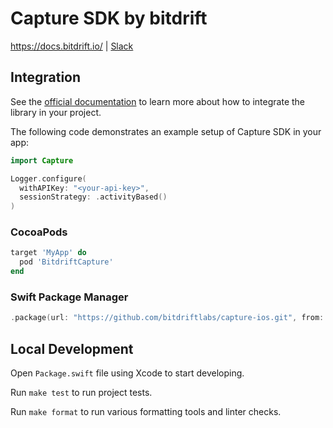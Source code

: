 # Capture SDK by bitdrift

https://docs.bitdrift.io/ | [Slack](https://communityinviter.com/apps/bitdriftpublic/bitdrifters)

## Integration

See the [official documentation](https://docs.bitdrift.io/sdk/quickstart#ios) to learn more about how to integrate the library in your project.

The following code demonstrates an example setup of Capture SDK in your app:

```swift
import Capture

Logger.configure(
  withAPIKey: "<your-api-key>",
  sessionStrategy: .activityBased()
)
```

### CocoaPods

```Ruby
target 'MyApp' do
  pod 'BitdriftCapture'
end
```

### Swift Package Manager

```swift
.package(url: "https://github.com/bitdriftlabs/capture-ios.git", from: "<version>")
```

## Local Development

Open `Package.swift` file using Xcode to start developing.

Run `make test` to run project tests.

Run `make format` to run various formatting tools and linter checks.
